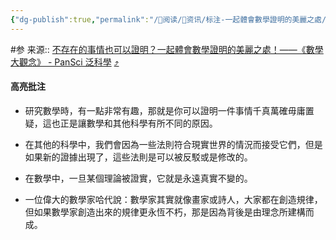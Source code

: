 ```yaml
---
{"dg-publish":true,"permalink":"/👀阅读/📰资讯/标注-一起體會數學證明的美麗之處/","noteIcon":"1","created":"2023-05-06T12:46:27.172+08:00","updated":""}
---
```



#参
来源:: [不存在的事情也可以證明？一起體會數學證明的美麗之處！——《數學大觀念》 - PanSci 泛科學](https://pansci.asia/archives/364824) [⤴️](https://omnivore.app/me/https-pansci-asia-archives-364824-187ef3e8257)

#### 高亮批注
- 研究數學時，有一點非常有趣，那就是你可以證明一件事情千真萬確毋庸置疑，這也正是讓數學和其他科學有所不同的原因。

- 在其他的科學中，我們會因為一些法則符合現實世界的情況而接受它們，但是如果新的證據出現了，這些法則是可以被反駁或是修改的。

- 在數學中，一旦某個理論被證實，它就是永遠真實不變的。

- 一位偉大的數學家哈代說：數學家其實就像畫家或詩人，大家都在創造規律，但如果數學家創造出來的規律更永恆不朽，那是因為背後是由理念所建構而成。   


